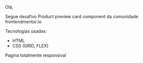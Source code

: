 Olá,

Segue desafivo Product preview card component da comunidade frontendmentor.io

Tecnologias usadas:
 - HTML
 - CSS (GRID, FLEX)

 Pagina totalmente responsiva!
